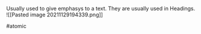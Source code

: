 Usually used to give emphasys to a text. They are usually used in Headings.
![[Pasted image 20211129194339.png]]

#atomic